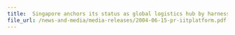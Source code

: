 ```yaml
---
title: 	Singapore anchors its status as global logistics hub by harnessing Information Technology
file_url: /news-and-media/media-releases/2004-06-15-pr-iitplatform.pdf
---
```

